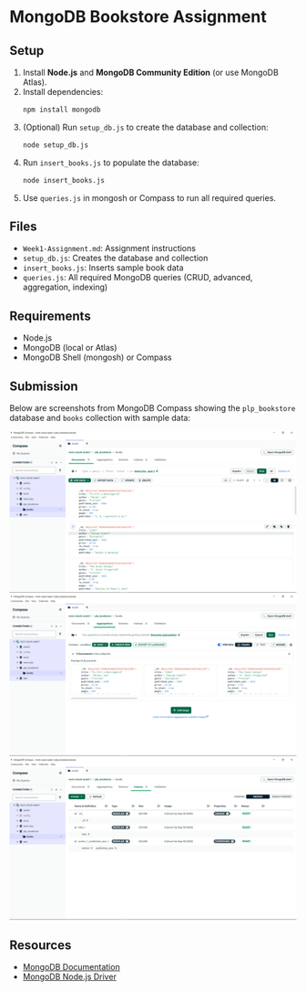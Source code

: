 # MongoDB Bookstore Assignment

## Setup

1. Install **Node.js** and **MongoDB Community Edition** (or use MongoDB Atlas).
2. Install dependencies:
   ```bash
   npm install mongodb
   ```
3. (Optional) Run `setup_db.js` to create the database and collection:
   ```bash
   node setup_db.js
   ```
4. Run `insert_books.js` to populate the database:
   ```bash
   node insert_books.js
   ```
5. Use `queries.js` in mongosh or Compass to run all required queries.

## Files

- `Week1-Assignment.md`: Assignment instructions
- `setup_db.js`: Creates the database and collection
- `insert_books.js`: Inserts sample book data
- `queries.js`: All required MongoDB queries (CRUD, advanced, aggregation, indexing)

## Requirements

- Node.js
- MongoDB (local or Atlas)
- MongoDB Shell (mongosh) or Compass

## Submission

Below are screenshots from MongoDB Compass showing the `plp_bookstore` database and `books` collection with sample data:

![Books Collection Screenshot](screenshots/document.png)
![Aggregation Example](screenshots/aggregation.png)
![Indexes Example](screenshots/indexes.png)

## Resources

- [MongoDB Documentation](https://docs.mongodb.com/)
- [MongoDB Node.js Driver](https://mongodb.github.io/node-mongodb-native/)
